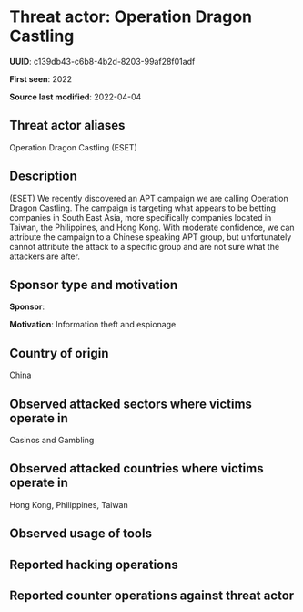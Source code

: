 # Threat actor: Operation Dragon Castling

**UUID**: c139db43-c6b8-4b2d-8203-99af28f01adf

**First seen**: 2022

**Source last modified**: 2022-04-04

## Threat actor aliases

Operation Dragon Castling (ESET)

## Description

(ESET) We recently discovered an APT campaign we are calling Operation Dragon Castling. The campaign is targeting what appears to be betting companies in South East Asia, more specifically companies located in Taiwan, the Philippines, and Hong Kong. With moderate confidence, we can attribute the campaign to a Chinese speaking APT group, but unfortunately cannot attribute the attack to a specific group and are not sure what the attackers are after.

## Sponsor type and motivation

**Sponsor**: 

**Motivation**: Information theft and espionage


## Country of origin

China

## Observed attacked sectors where victims operate in

Casinos and Gambling

## Observed attacked countries where victims operate in

Hong Kong, Philippines, Taiwan

## Observed usage of tools



## Reported hacking operations



## Reported counter operations against threat actor





